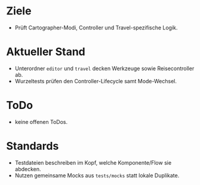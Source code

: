 # Ziele
- Prüft Cartographer-Modi, Controller und Travel-spezifische Logik.

# Aktueller Stand
- Unterordner `editor` und `travel` decken Werkzeuge sowie Reisecontroller ab.
- Wurzeltests prüfen den Controller-Lifecycle samt Mode-Wechsel.

# ToDo
- keine offenen ToDos.

# Standards
- Testdateien beschreiben im Kopf, welche Komponente/Flow sie abdecken.
- Nutzen gemeinsame Mocks aus `tests/mocks` statt lokale Duplikate.
